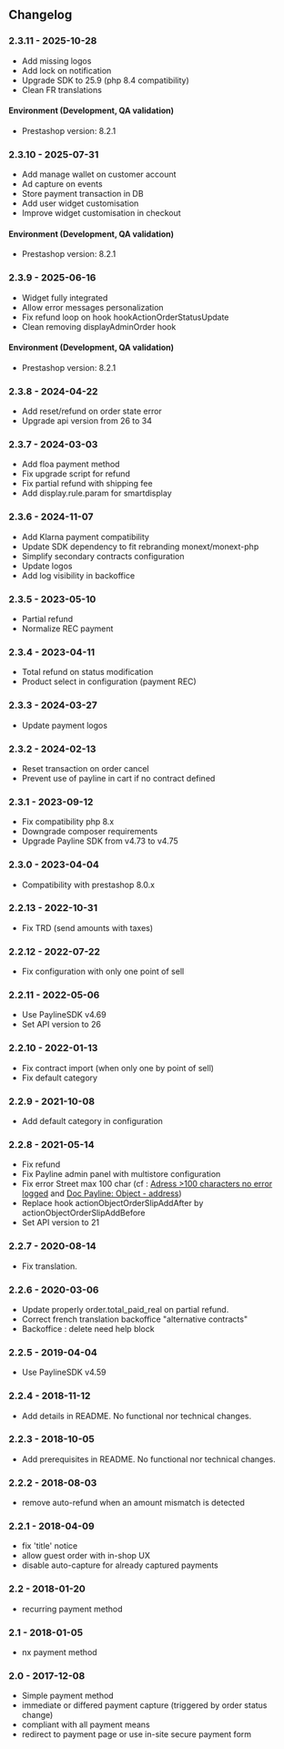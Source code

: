 ## Changelog

###  2.3.11 - 2025-10-28
* Add missing logos
* Add lock on notification
* Upgrade SDK to 25.9 (php 8.4 compatibility)
* Clean FR translations

#### Environment (Development, QA validation)
* Prestashop version: 8.2.1

###  2.3.10 - 2025-07-31
* Add manage wallet on customer account
* Ad capture on events
* Store payment transaction in DB
* Add user widget customisation
* Improve widget customisation in checkout

#### Environment (Development, QA validation)
* Prestashop version: 8.2.1


###  2.3.9 - 2025-06-16
* Widget fully integrated 
* Allow error messages personalization
* Fix refund loop on hook hookActionOrderStatusUpdate
* Clean removing displayAdminOrder hook

#### Environment (Development, QA validation)
* Prestashop version: 8.2.1


###  2.3.8 - 2024-04-22
  * Add reset/refund on order state error
  * Upgrade api version from 26 to 34



###  2.3.7 - 2024-03-03
  * Add floa payment method
  * Fix upgrade script for refund
  * Fix partial refund with shipping fee
  * Add display.rule.param for smartdisplay

###  2.3.6 - 2024-11-07
  * Add Klarna payment compatibility
  * Update SDK dependency to fit rebranding monext/monext-php
  * Simplify secondary contracts configuration
  * Update logos
  * Add log visibility in backoffice

###  2.3.5 - 2023-05-10
  * Partial refund
  * Normalize REC payment

###  2.3.4 - 2023-04-11
  * Total refund on status modification
  * Product select in configuration (payment REC)

###  2.3.3 - 2024-03-27
  * Update payment logos

###  2.3.2 - 2024-02-13
  * Reset transaction on order cancel
  * Prevent use of payline in cart if no contract defined

###  2.3.1 - 2023-09-12
  * Fix compatibility php 8.x
  * Downgrade composer requirements
  * Upgrade Payline SDK from v4.73 to v4.75

###  2.3.0 - 2023-04-04
  * Compatibility with prestashop 8.0.x

###  2.2.13 - 2022-10-31
  * Fix TRD (send amounts with taxes)

###  2.2.12 - 2022-07-22
  * Fix configuration with only one point of sell

###  2.2.11 - 2022-05-06
  * Use PaylineSDK v4.69
  * Set API version to 26

###  2.2.10 - 2022-01-13
  * Fix contract import (when only one by point of sell)
  * Fix default category


###  2.2.9 - 2021-10-08
  * Add default category in configuration

###  2.2.8 - 2021-05-14
  * Fix refund
  * Fix Payline admin panel with multistore configuration
  * Fix error Street max 100 char (cf : <a href="https://github.com/PaylineByMonext/payline-prestashop/issues/5">Adress >100 characters no error logged</a> and <a href="https://docs.payline.com/display/DT/Object+-+address">Doc Payline: Object - address</a>)
  * Replace hook actionObjectOrderSlipAddAfter by actionObjectOrderSlipAddBefore
  * Set API version to 21

###  2.2.7 - 2020-08-14
  * Fix translation.

###  2.2.6 - 2020-03-06
  * Update properly order.total_paid_real on partial refund.
  * Correct french translation backoffice "alternative contracts"
  * Backoffice : delete need help block

###  2.2.5 - 2019-04-04
  * Use PaylineSDK v4.59

###  2.2.4 - 2018-11-12
  * Add details in README. No functional nor technical changes.

###  2.2.3 - 2018-10-05
  * Add prerequisites in README. No functional nor technical changes.

###  2.2.2 - 2018-08-03
  * remove auto-refund when an amount mismatch is detected

###  2.2.1 - 2018-04-09
  * fix 'title' notice
  * allow guest order with in-shop UX
  * disable auto-capture for already captured payments

###  2.2 - 2018-01-20
  * recurring payment method

###  2.1 - 2018-01-05
  * nx payment method

###  2.0 - 2017-12-08
  * Simple payment method
  * immediate or differed payment capture (triggered by order status change)
  * compliant with all payment means
  * redirect to payment page or use in-site secure payment form

